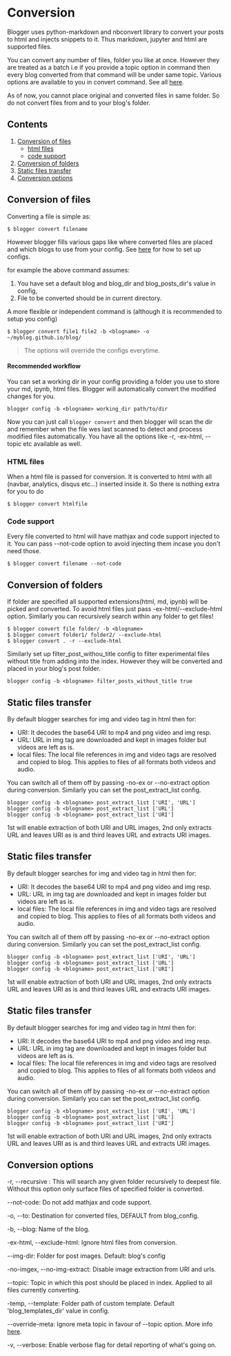 # Conversion
Blogger uses python-markdown and nbconvert library to convert your posts to html and injects snippets to it. Thus markdown, jupyter and html are supported files.

You can convert any number of files, folder you like at once. However they are treated as a batch i.e if you provide a topic option in command then every blog converted from that command will be under same topic.
Various options are available to you in convert command. See all [here](#Conversion-options).

As of now, you cannot place original and converted files in same folder. So do not convert files from and to your blog's folder.

## Contents
1. [Conversion of files](#Conversion-of-files)
    - [html files](#html-files)
    - [code support](#code-support)
2. [Conversion of folders](#Conversion-of-folders)
3. [Static files transfer](#Static-files-transfer)
3. [Conversion options](#Conversion-options)

## Conversion of files
Converting a file is simple as:
```
$ blogger convert filename
```
However blogger fills various gaps like where converted files are placed and which blogs to use from your config. See [here](docs/blog_management.md) for how to set up configs.

for example the above command assumes:
1. You have set a default blog and blog\_dir and blog\_posts\_dir's value in config,
2. File to be converted should be in current directory.

A more flexible or independent command is (although it is recommended to setup you config)
```
$ blogger convert file1 file2 -b <blogname> -o ~/myblog.github.io/blog/
```
> The options will override the configs everytime.


#### Recommended workflow
You can set a working dir in your config providing a folder you use to store your md, ipynb, html files. Blogger will automatically convert the modified changes for you.
```
blogger config -b <blogname> working_dir path/to/dir
```
Now you can just call ```blogger convert``` and then blogger will scan the dir and remember when the file wes last scanned to detect and process modified files automatically.
You have all the options like -r, -ex-html, --topic etc available as well.

### HTML files
When a html file is passed for conversion. It is converted to html with all (navbar, analytics, disqus etc...) inserted inside it.
So there is nothing extra for you to do
```
$ blogger convert htmlfile
```
### Code support
Every file converted to html will have mathjax and code support injected to it. You can pass --not-code option to avoid injecting them incase you don't need those.
```
$ blogger convert filename --not-code
```

## Conversion of folders
If folder are specified all supported extensions(html, md, ipynb) will be picked and converted. To avoid html files just pass -ex-html/--exclude-html option. Similarly you can recursively search within any folder to get files!
```
$ blogger convert file folder/ -b <blogname>
$ blogger convert folder1/ folder2/ --exclude-html
$ blogger convert . -r --exclude-html
```
Similarly set up filter_post_withou_title config to filter experimental files without title from adding into the index. However they will be converted and placed in your blog's post folder.

```
blogger config -b <blogname> filter_posts_without_title true
```

## Static files transfer
By default blogger searches for img and video tag in html then for:
- URI: It decodes the base64 URI to mp4 and png video and img resp.
- URL: URL in img tag are downloaded and kept in images folder but videos are left as is.
- local files: The local file references in img and video tags are resolved and copied to blog. This applies to files of all formats both videos and audio.

You can switch all of them off by passing -no-ex or --no-extract option during conversion.
Similarly you can set the post_extract_list config.
```
blogger config -b <blogname> post_extract_list ['URI', 'URL']
blogger config -b <blogname> post_extract_list ['URL']
blogger config -b <blogname> post_extract_list ['URI']
```
1st will enable extraction of both URI and URL images, 2nd only extracts URL and leaves URI as is and third leaves URL and extracts URI images.

## Static files transfer
By default blogger searches for img and video tag in html then for:
- URI: It decodes the base64 URI to mp4 and png video and img resp.
- URL: URL in img tag are downloaded and kept in images folder but videos are left as is.
- local files: The local file references in img and video tags are resolved and copied to blog. This applies to files of all formats both videos and audio.

You can switch all of them off by passing -no-ex or --no-extract option during conversion.
Similarly you can set the post_extract_list config.
```
blogger config -b <blogname> post_extract_list ['URI', 'URL']
blogger config -b <blogname> post_extract_list ['URL']
blogger config -b <blogname> post_extract_list ['URI']
```
1st will enable extraction of both URI and URL images, 2nd only extracts URL and leaves URI as is and third leaves URL and extracts URI images.

## Static files transfer
By default blogger searches for img and video tag in html then for:
- URI: It decodes the base64 URI to mp4 and png video and img resp.
- URL: URL in img tag are downloaded and kept in images folder but videos are left as is.
- local files: The local file references in img and video tags are resolved and copied to blog. This applies to files of all formats both videos and audio.

You can switch all of them off by passing -no-ex or --no-extract option during conversion.
Similarly you can set the post_extract_list config.
```
blogger config -b <blogname> post_extract_list ['URI', 'URL']
blogger config -b <blogname> post_extract_list ['URL']
blogger config -b <blogname> post_extract_list ['URI']
```
1st will enable extraction of both URI and URL images, 2nd only extracts URL and leaves URI as is and third leaves URL and extracts URI images.

## Conversion options
-r, --recursive :
This will search any given folder recursively to deepest file. Without this option only surface files of specified folder is converted.

--not-code:
Do not add mathjax and code support.

-o, --to:
Destination for converted files, DEFAULT from blog_config.

-b, --blog:
Name of the blog.

-ex-html, --exclude-html:
Ignore html files from conversion.

--img-dir:
Folder for post images. Default: blog's config

-no-imgex, --no-img-extract:
Disable image extraction from URI and urls.

--topic:
Topic in which this post should be placed in index. Applied to all files currently converting.

-temp, --template:
Folder path of custom template. Default 'blog_templates_dir' value in config.

--override-meta:
Ignore meta topic in favour of --topic option. More info [here](docs/meta.md).

-v, --verbose:
Enable verbose flag for detail reporting of what's going on.

